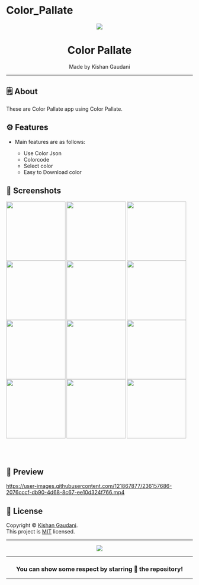 # Color_Pallate


<div align="center">

<img src="https://static.vecteezy.com/system/resources/previews/004/840/946/original/making-checklist-word-concepts-banner-to-do-list-of-daily-tasks-and-chores-infographics-with-linear-icons-on-red-planning-appointments-isolated-typography-outline-rgb-color-illustration-vector.jpg">


# **Color Pallate**
Made by Kishan Gaudani

---

</div>



## 🗒 About

These are Color Pallate app using Color Pallate.

## ⚙️ Features

- Main features are as follows:

    - Use Color Json
    - Colorcode
    - Select color
    - Easy to Download color  
    
## 📲 Screenshots

<img align="left" src="https://user-images.githubusercontent.com/121867877/236157779-b4cddf5e-dfb6-457a-ac2c-25ddd0143c27.jpg" width="160px">
<img align="left" src="https://user-images.githubusercontent.com/121867877/236157799-76d75ef6-fbbf-487f-9e87-08fa16bda8a3.jpg" width="160px">
<img align="left" src="https://user-images.githubusercontent.com/121867877/236157445-12644675-0e1c-4584-8fcf-f802e1cd228f.jpg" width="160px">
<img align="left" src="https://user-images.githubusercontent.com/121867877/236157460-3f87a986-75cc-4d91-b86f-0a1e95827057.jpg" width="160px">
<img align="left" src="https://user-images.githubusercontent.com/121867877/236157481-b2bceef8-3f80-4576-bfb0-00d00302e7d7.jpg" width="160px">
<img align="left" src="https://user-images.githubusercontent.com/121867877/236157629-0842955a-aa23-4cbd-9daa-4ba7304244e7.jpg" width="160px">
<img align="left" src="(https://user-images.githubusercontent.com/121867877/236157500-c94c722a-22a7-45b5-b107-f0052d9494b4.jpg" width="160px">
<img align="left" src="https://user-images.githubusercontent.com/121867877/236157506-d406bb25-fdd6-4a5f-99dc-f1ba46337210.jpg" width="160px">
<img align="left" src="https://user-images.githubusercontent.com/121867877/236157519-9c543110-f1f5-4e9c-b1aa-11df7f3521c0.jpg" width="160px">
<img align="left" src="https://user-images.githubusercontent.com/121867877/236157573-963fc4d4-b6dc-4793-9a62-4e3c795d8d92.jpg" width="160px">
<img align="left" src="https://user-images.githubusercontent.com/121867877/236157601-458d61e9-8bf5-4d23-8539-97be16824316.jpg" width="160px">
<img src="https://user-images.githubusercontent.com/121867877/236157662-939a2069-1d0e-453c-878f-9401999dcd3e.jpg" width="160px">

<br><br>

## 📲 Preview

https://user-images.githubusercontent.com/121867877/236157686-2076cccf-db90-4d68-8c67-ee10d324f766.mp4

## 📝 License

Copyright © [Kishan Gaudani](https://github.com/KishanGaudani). <br>
This project is [MIT](LICENCE) licensed.

---
<div align="center">

<img src="https://user-images.githubusercontent.com/121867877/236162557-6f66769c-aa6e-49c3-84b3-6e3692634990.png">
  
---
### You can show some respect by starring 🌟 the repository!
---

</div>

